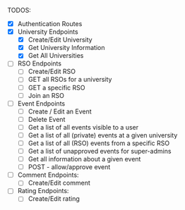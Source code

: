 TODOS:

- [x] Authentication Routes
- [x] University Endpoints
  - [x] Create/Edit University
  - [x] Get University Information
  - [x] Get All Universities
- [ ] RSO Endpoints
  - [ ] Create/Edit RSO
  - [ ] GET all RSOs for a university
  - [ ] GET a specific RSO
  - [ ] Join an RSO
- [ ] Event Endpoints
  - [ ] Create / Edit an Event
  - [ ] Delete Event
  - [ ] Get a list of all events visible to a user
  - [ ] Get a list of all (private) events at a given university
  - [ ] Get a list of all (RSO) events from a specific RSO
  - [ ] Get a list of unapproved events for super-admins
  - [ ] Get all information about a given event
  - [ ] POST - allow/approve event
- [ ] Comment Endpoints:
  - [ ] Create/Edit comment
- [ ] Rating Endpoints:
  - [ ] Create/Edit rating